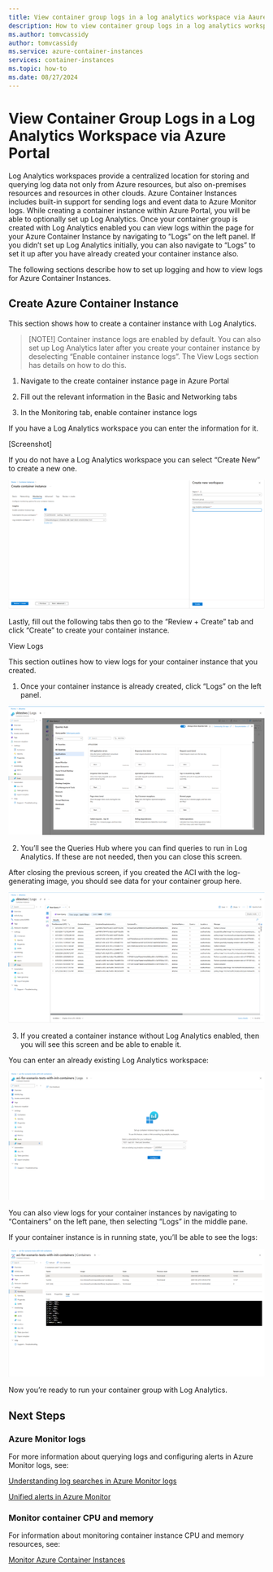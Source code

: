 ```yaml
---
title: View container group logs in a log analytics workspace via Aaure portal 
description: How to view container group logs in a log analytics workspace via Aaure portal 
ms.author: tomvcassidy
author: tomvcassidy
ms.service: azure-container-instances
services: container-instances
ms.topic: how-to
ms.date: 08/27/2024
---
```

# View Container Group Logs in a Log Analytics Workspace via Azure Portal 

Log Analytics workspaces provide a centralized location for storing and querying log data not only from Azure resources, but also on-premises resources and resources in other clouds. Azure Container Instances includes built-in support for sending logs and event data to Azure Monitor logs. While creating a container instance within Azure Portal, you will be able to optionally set up Log Analytics. Once your container group is created with Log Analytics enabled you can view logs within the page for your Azure Container Instance by navigating to “Logs” on the left panel. If you didn’t set up Log Analytics initially, you can also navigate to “Logs” to set it up after you have already created your container instance also. 

The following sections describe how to set up logging and how to view logs for Azure Container Instances. 

## Create Azure Container Instance 

This section shows how to create a container instance with Log Analytics. 

> [NOTE!]
> Container instance logs are enabled by default. You can also set up Log Analytics later after you create your container instance by deselecting “Enable container instance logs”. The View Logs section has details on how to do this. 

1. Navigate to the create container instance page in Azure Portal 

2. Fill out the relevant information in the Basic and Networking tabs 

3. In the Monitoring tab, enable container instance logs 

If you have a Log Analytics workspace you can enter the information for it. 

 [Screenshot]

If you do not have a Log Analytics workspace you can select “Create New” to create a new one. 

 ![log analytics create new screen](./media/monitor-azure-container-instances/monitor-tab-create-new.png)

Lastly, fill out the following tabs then go to the “Review + Create” tab and click “Create” to create your container instance. 

View Logs 

This section outlines how to view logs for your container instance that you created. 

1. Once your container instance is already created, click “Logs” on the left panel. 

 
 ![logs in left panel](./media/monitor-azure-container-instances/queries-hub.png)

2. You’ll see the Queries Hub where you can find queries to run in Log Analytics. If these are not needed, then you can close this screen. 

After closing the previous screen, if you created the ACI with the log-generating image, you should see data for your container group here. 
 
![logs in portal](./media/monitor-azure-container-instances/logs-in-portal.png)
 
3. If you created a container instance without Log Analytics enabled, then you will see this screen and be able to enable it. 

You can enter an already existing Log Analytics workspace: 

 ![create existing log analytics workspace screen](./media/monitor-azure-container-instances/connect-logs.png)

You can also view logs for your container instances by navigating to “Containers” on the left pane, then selecting “Logs” in the middle pane. 

If your container instance is in running state, you’ll be able to see the logs: 
 
![logs in running state](./media/monitor-azure-container-instances/logs-in-portal-running.png)

Now you’re ready to run your container group with Log Analytics. 

## Next Steps 

### Azure Monitor logs 

For more information about querying logs and configuring alerts in Azure Monitor logs, see: 

[Understanding log searches in Azure Monitor logs](https://learn.microsoft.com/azure/azure-monitor/logs/log-query-overview)

[Unified alerts in Azure Monitor](https://learn.microsoft.com/azure/azure-monitor/alerts/alerts-overview)

### Monitor container CPU and memory 

For information about monitoring container instance CPU and memory resources, see: 

[Monitor Azure Container Instances](https://learn.microsoft.com/azure/container-instances/monitor-azure-container-instances)

 

 

 

 
